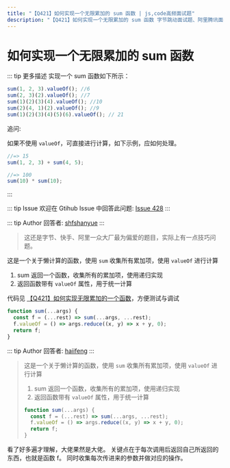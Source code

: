 ```yaml
---
title: "【Q421】如何实现一个无限累加的 sum 函数 | js,code高频面试题"
description: "【Q421】如何实现一个无限累加的 sum 函数 字节跳动面试题、阿里腾讯面试题、美团小米面试题。"
---
```


# 如何实现一个无限累加的 sum 函数

::: tip 更多描述
实现一个 sum 函数如下所示：

```js
sum(1, 2, 3).valueOf(); //6
sum(2, 3)(2).valueOf(); //7
sum(1)(2)(3)(4).valueOf(); //10
sum(2)(4, 1)(2).valueOf(); //9
sum(1)(2)(3)(4)(5)(6).valueOf(); // 21
```

追问:

如果不使用 `valueOf`，可直接进行计算，如下示例，应如何处理。

```js
//=> 15
sum(1, 2, 3) + sum(4, 5);

//=> 100
sum(10) * sum(10);
```

:::

::: tip Issue
欢迎在 Gtihub Issue 中回答此问题: [Issue 428](https://github.com/shfshanyue/Daily-Question/issues/428)
:::

::: tip Author
回答者: [shfshanyue](https://github.com/shfshanyue)
:::

> 这还是字节、快手、阿里一众大厂最为偏爱的题目，实际上有一点技巧问题。

这是一个关于懒计算的函数，使用 `sum` 收集所有累加项，使用 `valueOf` 进行计算

1. sum 返回一个函数，收集所有的累加项，使用递归实现
1. 返回函数带有 `valueOf` 属性，用于统一计算

代码见 [【Q421】如何实现无限累加的一个函数](https://codepen.io/shanyue/pen/LYymamZ?editors=0012)，方便测试与调试

```js
function sum(...args) {
  const f = (...rest) => sum(...args, ...rest);
  f.valueOf = () => args.reduce((x, y) => x + y, 0);
  return f;
}
```

::: tip Author
回答者: [haiifeng](https://github.com/haiifeng)
:::

> 这是一个关于懒计算的函数，使用 `sum` 收集所有累加项，使用 `valueOf` 进行计算
>
> 1. sum 返回一个函数，收集所有的累加项，使用递归实现
> 2. 返回函数带有 `valueOf` 属性，用于统一计算
>
> ```js
> function sum(...args) {
>   const f = (...rest) => sum(...args, ...rest);
>   f.valueOf = () => args.reduce((x, y) => x + y, 0);
>   return f;
> }
> ```

看了好多遍才理解，大佬果然是大佬。
关键点在于每次调用后返回自己所返回的东西，也就是函数 f。
同时收集每次传进来的参数并做对应的操作。
